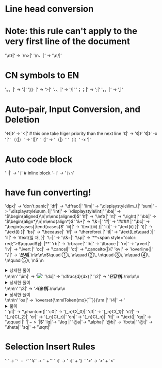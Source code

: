 
# Line head conversion
# Note: this rule can't apply to the very first line of the document
'\n》|' -> '\n>|'
'\n、|' -> '\n/|'


# CN symbols to EN
'。。|' -> '.|'
'》》|' -> '>|'
'、、|' -> '/|'
'；；|' -> ';|'
'，，|' -> ',|'

# Auto-pair, Input Conversion, and Deletion
'《《|》' -> '<|' # this one take higer priority than the next line
'《|'    -> '《|》'
'《|》'   -x '|'
'（（|）' -> '(|)'
'（|'     -> '（|）'
'（|）'   -x '|'

# Auto code block
'··|'  -> '`|`' # inline block
'`·|`' -> '```|\n```'

# have fun converting!
'dpx|' -> 'don\'t panic|'
'df|' -> '\dfrac{|'
'lim|' -> '\displaystyle\lim_{|'
'sum|' -> '\displaystyle\sum_{|'
'int|' -> '\displaystyle\int|'
'\ba|' -> '$\begin{aligned}\n|\n\end{aligned}$'
'lf|' -> '\left(|'
'rt|' -> '\right)|'
'\bb|' -> '$\begin{align*}\n|\n\end{align*}$'
'&*|' -> '\\&=|'
'\#|' -> '#### |'
'\bc|' -> '\begin{cases}|\end{cases}$'
'iii)|' -> '\text{iii) }|'
'ii)|' -> '\text{ii) }|'
'i)|' -> '\text{i) }|'
'bs|' -> '\because|'
'tf|' -> '\therefore\ |'
'tl|' -> '\text{Let\quad }|'
'il|' -> '\text{일 때, }|'
'\=|' -> '\\&=|'
'\sp|' -> '**<span style="color: red;">$\qquad$답: $|$</span>**'
'rb|' -> '\rbrace|'
'lb|' -> '\lbrace |'
'rv|' -> '\rvert|'
'lv|' -> '\lvert |'
'cc|' -> '\cancel|'
'ct|' -> '\cancelto{|}{'
'ov|' -> '\overline{|'
'\1|' -> '***문제|.***\n\n\n\n$\quad ①\, \n\quad ②\, \n\quad ③\, \n\quad ④\, \n\quad ⑤\, \n$ \n<details> \n  <summary>상세한 풀이</summary> \n   <p><img src="/assets/.png"/></p>\n </details>\n\n\n' 
'\im|' -> '<img src="/assets/|"/>'
'\dx|' -> '\dfrac{d}{dx}|'
'\2|' -> '***단답형|.***\n\n\n\n<details> \n  <summary>상세한 풀이</summary> \n   <p><img src="/assets/.png"/></p>\n</details>\n\n\n'
'\3|' -> '***서술형|.***\n\n\n\n<details> \n  <summary>상세한 풀이</summary> \n   <p><img src="/assets/.png"/></p>\n</details>\n\n\n'
'oa|' -> '\overset{\mmlToken{mo}{⏜}}{\rm |'
'\4|' -> '<details>\n<summary>풀이</summary>\n\n|\n</details>'
'pt|' -> '\phantom{|'
'c0|' -> '{_n}C{_0}|'
'c1|' -> '{_n}C{_1}|'
'c2|' -> '{_n}C{_2}|'
'cr|' -> '{_n}C{_r}|'
'cn|' -> '{_n}C{_n}|'
'tt|' -> '\text{|'
'qq|' -> '\qquad |'
'$|' -> '$|$'
'lg|'-> '\log |'
'@a|'-> '\alpha|'
'@b|' -> '\beta|'
'@t|' -> '\theta|'
'sq|' -> '\sqrt|'

# Selection Insert Rules
'·'  -> '`' + '`'
'￥'  -> '$' + '$'
'《'  -> '《' + '》'
'<'  -> '<' + '>'
